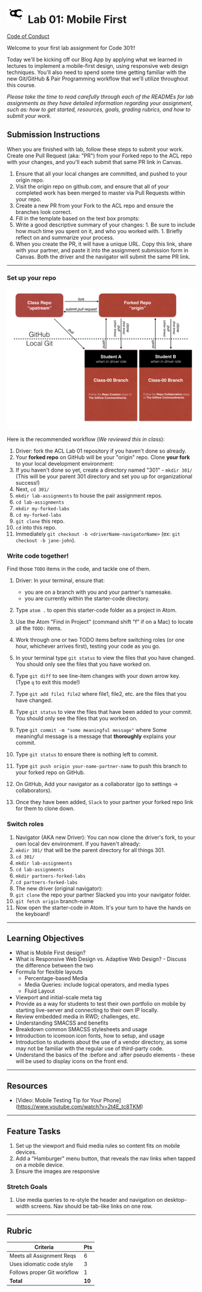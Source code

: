 ![ACL](/acl-logo.png)  Lab 01: Mobile First
=======
[Code of Conduct](https://github.com/codefellows/code-of-conduct)

Welcome to your first lab assignment for Code 301!!

Today we'll be kicking off our Blog App by applying what we learned in lectures to implement a mobile-first design, using responsive web design techniques. You'll also need to spend some time getting familiar with the new Git/GitHub & Pair Programming workflow that we'll utilize throughout this course.

*Please take the time to read carefully through each of the READMEs for lab assignments as they have detailed information regarding your assignment, such as: how to get started, resources, goals, grading rubrics, and how to submit your work.*

## Submission Instructions
When you are finished with lab, follow these steps to submit your work. Create one Pull Request (aka: "PR") from your Forked repo to the ACL repo with your changes, and you'll each submit that same PR link in Canvas.

1. Ensure that all your local changes are committed, and pushed to your origin repo.
1. Visit the origin repo on github.com, and ensure that all of your completed work has been merged to master via Pull Requests within your repo.
1. Create a new PR from your Fork to the ACL repo and ensure the branches look correct.
1. Fill in the template based on the text box prompts:
  1. Write a good descriptive summary of your changes:
    1. Be sure to include how much time you spent on it, and who you worked with.
    1. Briefly reflect on and summarize your process.
1. When you create the PR, it will have a unique URL. Copy this link, share with your partner, and paste it into the assignment submission form in Canvas. Both the driver and the navigator will submit the same PR link.

---

### Set up your repo

![High-level Overview: Git Workflow](gitflow_front.png)

Here is the recommended workflow (*We reviewed this in class*):

1. Driver: fork the ACL Lab 01 repository if you haven't done so already.
1. Your **forked repo** on GitHub will be your "origin" repo. Clone **your fork** to your local development environment:
  1. If you haven't done so yet, create a directory named "301" - `mkdir 301/` (This will be your parent 301 directory and set you up for organizational success!)
  1. Next, `cd 301/`
  1. `mkdir lab-assignments` to house the pair assignment repos.
  1. `cd lab-assignments`
  2. `mkdir my-forked-labs`
  3. `cd my-forked-labs`
  1. `git clone` this repo.
  1. `cd` into this repo.
  1. Immediately `git checkout -b <driverName-navigatorName>` (ex: `git checkout -b jane-john`).  

### Write code together!

Find those `TODO` items in the code, and tackle one of them.

1. Driver: In your terminal, ensure that:
   - you are on a branch with you and your partner's namesake.
   - you are currently within the starter-code directory.

1. Type `atom .` to open this starter-code folder as a project in Atom.
1. Use the Atom "Find in Project" (command shift "f" if on a Mac) to locate all the `TODO:` items.
1. Work through one or two TODO items before switching roles (or one hour, whichever arrives first), testing your code as you go.
1. In your terminal type `git status` to view the files that you have changed. You should only see the files that you have worked on.
2. Type `git diff` to see line-item changes with your down arrow key. (Type `q` to exit this mode!)
1. Type `git add file1 file2` where file1, file2, etc. are the files that you have changed.
1. Type `git status` to view the files that have been added to your commit. You should only see the files that you worked on.
1. Type `git commit -m "some meaningful message"` where Some meaningful message is a message that **thoroughly** explains your commit.
1. Type `git status` to ensure there is nothing left to commit.
1. Type `git push origin your-name-partner-name` to push this branch to your forked repo on GitHub.
2. On GitHub, Add your navigator as a collaborator (go to settings -> collaborators).
3. Once they have been added, `Slack` to your partner your forked repo link for them to clone down.

### Switch roles

1. Navigator (AKA new Driver): You can now clone the driver's fork, to your own local dev environment. If you haven't already:
2. `mkdir 301/` that will be the parent directory for all things 301.
3. `cd 301/`
4. `mkdir lab-assignments`
5. `cd lab-assignments`
6. `mkdir partners-forked-labs`
7. `cd partners-forked-labs`
8. The new driver (original navigator):
  1. `git clone` the repo your partner Slacked you into your navigator folder.
  2. `git fetch origin` branch-name
  2. Now open the starter-code in Atom. It's your turn to have the hands on the keyboard!

---

## Learning Objectives
* What is Mobile First design?
* What is Responsive Web Design vs. Adaptive Web Design? - Discuss the difference between the two
* Formula for flexible layouts
  * Percentage-based Media
  * Media Queries: include logical operators, and media types
  * Fluid Layout
* Viewport and initial-scale meta tag
* Provide as a way for students to test their own portfolio on mobile by starting live-server and connecting to their own IP locally.
* Review embedded media in RWD; challenges, etc.
* Understanding SMACSS and benefits
* Breakdown common SMACSS stylesheets and usage
* Introduction to icomoon icon fonts, how to setup, and usage
* Introduction to students about the use of a vendor directory, as some may not be familiar with the  regular use of third-party code.
* Understand the basics of the :before and :after pseudo elements - these will be used to display icons on the front end.

---

## Resources  
<!-- a list of links if any are necessary for the assignment-->
- [Video: Mobile Testing Tip for Your Phone] (https://www.youtube.com/watch?v=2t4E_tc8TKM)

---

## Feature Tasks  
<!-- a list or description of the feature tasks you want the students to implement -->
1. Set up the viewport and fluid media rules so content fits on mobile devices.
1. Add a "Hamburger" menu button, that reveals the nav links when tapped on a mobile device.
2. Ensure the images are responsive

### Stretch Goals
<!-- Include any additional stretch goals for this assignment, which can vary depending on the class and their overall preparedness for additional work. -->
1. Use media queries to re-style the header and navigation on desktop-width screens. Nav should be tab-like links on one row.

---

## Rubric  
<!-- a list of grading requirements with associated points, scaling to 10pts possible -->
Criteria | Pts
---|---
Meets all Assignment Reqs | 6
Uses idiomatic code style | 3
Follows proper Git workflow | 1
**Total** | **10**

<!-- links -->

